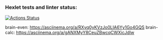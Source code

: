 ### Hexlet tests and linter status:
[![Actions Status](https://github.com/Fiklik/python-project-49/workflows/hexlet-check/badge.svg)](https://github.com/Fiklik/python-project-49/actions)

brain-even: https://asciinema.org/a/RXyq0yKVzJo0LIA6Yy1Go4GQS
brain-calc: https://asciinema.org/a/gANXMyY8CeuZBwcqCWXicJdIw
